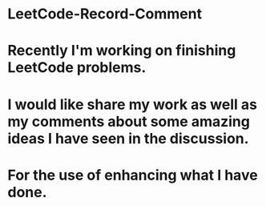 # LeetCode-Record-Comment
# Recently I'm working on finishing LeetCode problems.
# I would like share my work as well as my comments about some amazing ideas I have seen in the discussion.
# For the use of enhancing what I have done.
